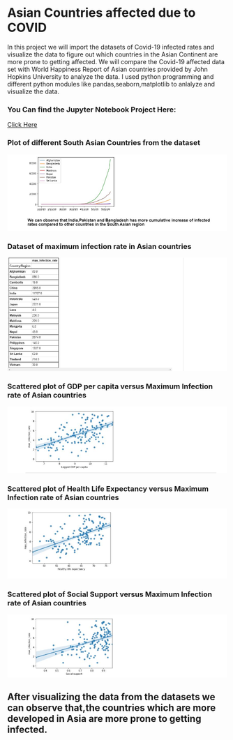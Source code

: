 # Asian Countries affected due to COVID
In this project we will import the datasets of Covid-19 infected rates and visualize the data to figure out which countries in the Asian Continent are more prone to getting affected. We will compare the Covid-19 affected data set with World Happiness Report of Asian countries provided by John Hopkins University to analyze the data.
I used python programming and different python modules like pandas,seaborn,matplotlib to anlalyze and visualize the data.

### You Can find the Jupyter Notebook Project Here:
[Click Here](https://github.com/ffarhaaan/covid19-data-analysis-of-Asian-Countries/blob/master/covid-19_dataanalysis_asia.ipynb) 


 ### Plot of different South Asian Countries from the dataset
![Plot](https://github.com/ffarhaaan/covid19-data-analysis-of-Asian-Countries/blob/master/images/plotofdifferentcountries.JPG)

### Dataset of maximum infection rate in Asian countries

![Maximum Infection Rate](https://github.com/ffarhaaan/covid19-data-analysis-of-Asian-Countries/blob/master/images/datasetofmaxinfectionrate.JPG)

### Scattered plot of GDP per capita versus Maximum Infection rate of Asian countries

![MIR vs GDP](https://github.com/ffarhaaan/covid19-data-analysis-of-Asian-Countries/blob/master/images/mirvsgdp.JPG)

### Scattered plot of Health Life Expectancy versus Maximum Infection rate of Asian countries

![MIR vs HLE](https://github.com/ffarhaaan/covid19-data-analysis-of-Asian-Countries/blob/master/images/mirvshealthlife.JPG)

### Scattered plot of Social Support versus Maximum Infection rate of Asian countries
![MIR vs SS](https://github.com/ffarhaaan/covid19-data-analysis-of-Asian-Countries/blob/master/images/mirvssocialsupport.JPG)

##  After visualizing the data from the datasets we can observe that,the countries which are more developed in Asia are more prone to getting infected.




